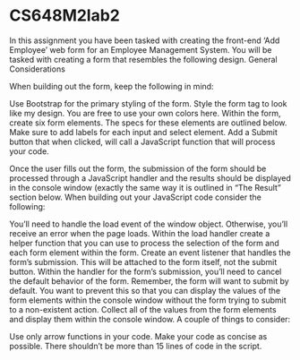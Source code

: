 # CS648M2lab2
In this assignment you have been tasked with creating the front-end ‘Add Employee’ web form for an Employee Management System. You will be tasked with creating a form that resembles the following design.
General Considerations

When building out the form, keep the following in mind:

Use Bootstrap for the primary styling of the form.
Style the form tag to look like my design. You are free to use your own colors here.
Within the form, create six form elements. The specs for these elements are outlined below.
Make sure to add labels for each input and select element.
Add a Submit button that when clicked, will call a JavaScript function that will process your code.


Once the user fills out the form, the submission of the form should be processed through a JavaScript handler and the results should be displayed in the console window (exactly the same way it is outlined in “The Result” section below. When building out your JavaScript code consider the following:

You’ll need to handle the load event of the window object. Otherwise, you’ll receive an error when the page loads.
Within the load handler create a helper function that you can use to process the selection of the form and each form element within the form.
Create an event listener that handles the form’s submission. This will be attached to the form itself, not the submit button.
Within the handler for the form’s submission, you’ll need to cancel the default behavior of the form. Remember, the form will want to submit by default. You want to prevent this so that you can display the values of the form elements within the console window without the form trying to submit to a non-existent action.
Collect all of the values from the form elements and display them within the console window.
A couple of things to consider:

Use only arrow functions in your code.
Make your code as concise as possible. There shouldn’t be more than 15 lines of code in the script.

